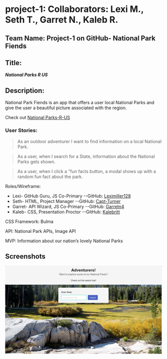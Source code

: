 # project-1: Collaborators: Lexi M., Seth T., Garret N., Kaleb R.

## Team Name: Project-1 on GitHub- National Park Fiends

## Title:

***National Parks R US***

## Description:

National Park Fiends is an app that offers a user local National Parks and give the user a beautiful picture associated with the region. 

Check out [National Parks-R-US](https://leximiller128.github.io/project-1-Hikers-R-US/)

### User Stories:

> As an outdoor adventurer I want to find information on a local National Park.

> As a user, when I search for a State, information about the National Parks gets shown.

> As a user, when I click a "fun facts button, a modal shows up with a random fun fact about the park. 


Roles/Wireframe:

* Lexi- GitHub Guru, JS Co-Primary --GitHub: [Leximiller128](https://github.com/Leximiller128)
* Seth- HTML, Project Manager --GitHub: [Capt-Turner](https://github.com/Capt-Turner)
* Garret- API Wizard, JS Co-Primary --GitHub: [Garretn4](https://github.com/Garretn4)
* Kaleb- CSS, Presentation Proctor --GitHub: [Kalebritt](https://github.com/kalebritt)

CSS Framework:
Bulma

API:
National Park APIs,
Image API

MVP:
Information about our nation’s lovely National Parks

## Screenshots

![Homepage](/assets/images/Example%20Homepage.png)